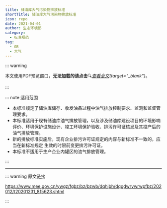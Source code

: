 ```yaml
---
title: 储油库大气污染物排放标准
shortTitle: 储油库大气污染物排放标准
icon: repo
date: 2021-04-01
author: 生态环境部
category:
  - 标准规范
tag:
  - GB
  - 大气
---
```


::: warning

本文使用PDF预览窗口<Badge text="基于Chromium内核" type="tip" />，**无法加载的请点击**:mag:*[查看全文](/static/pdf/P8/GB/GB-20950-2020.pdf){target="_blank"}*。

:::

::: note 适用范围

- 本标准规定了储油库储存、收发油品过程中油气排放控制要求、监测和监督管理要求。
- 本标准适用于现有储油库油气排放管理，以及涉及储油库建设项目的环境影响评价、环境保护设施设计、竣工环境保护验收、排污许可证核发及其投产后的油气排放管理。
- 新的排放标准实施后，现有企业排污许可证规定的内容与新标准不一致的，应当在新标准规定
生效的时限前变更排污许可证。
- 本标准不适用于生产企业内罐区的油气排放管理。

:::

<PDF url="/static/pdf/P8/GB/GB-20950-2020.pdf" :zoom=90 height="1020px" />

---

::: warning 原文链接

<https://www.mee.gov.cn/ywgz/fgbz/bz/bzwb/dqhjbh/dqgdwrywrwpfbz/202012/t20201231_815623.shtml>

:::